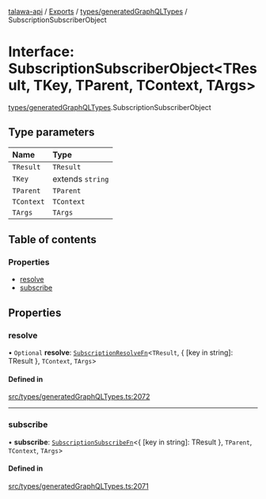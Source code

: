 [talawa-api](../README.md) / [Exports](../modules.md) / [types/generatedGraphQLTypes](../modules/types_generatedGraphQLTypes.md) / SubscriptionSubscriberObject

# Interface: SubscriptionSubscriberObject\<TResult, TKey, TParent, TContext, TArgs\>

[types/generatedGraphQLTypes](../modules/types_generatedGraphQLTypes.md).SubscriptionSubscriberObject

## Type parameters

| Name | Type |
| :------ | :------ |
| `TResult` | `TResult` |
| `TKey` | extends `string` |
| `TParent` | `TParent` |
| `TContext` | `TContext` |
| `TArgs` | `TArgs` |

## Table of contents

### Properties

- [resolve](types_generatedGraphQLTypes.SubscriptionSubscriberObject.md#resolve)
- [subscribe](types_generatedGraphQLTypes.SubscriptionSubscriberObject.md#subscribe)

## Properties

### resolve

• `Optional` **resolve**: [`SubscriptionResolveFn`](../modules/types_generatedGraphQLTypes.md#subscriptionresolvefn)\<`TResult`, \{ [key in string]: TResult \}, `TContext`, `TArgs`\>

#### Defined in

[src/types/generatedGraphQLTypes.ts:2072](https://github.com/PalisadoesFoundation/talawa-api/blob/d38198a/src/types/generatedGraphQLTypes.ts#L2072)

___

### subscribe

• **subscribe**: [`SubscriptionSubscribeFn`](../modules/types_generatedGraphQLTypes.md#subscriptionsubscribefn)\<\{ [key in string]: TResult \}, `TParent`, `TContext`, `TArgs`\>

#### Defined in

[src/types/generatedGraphQLTypes.ts:2071](https://github.com/PalisadoesFoundation/talawa-api/blob/d38198a/src/types/generatedGraphQLTypes.ts#L2071)
